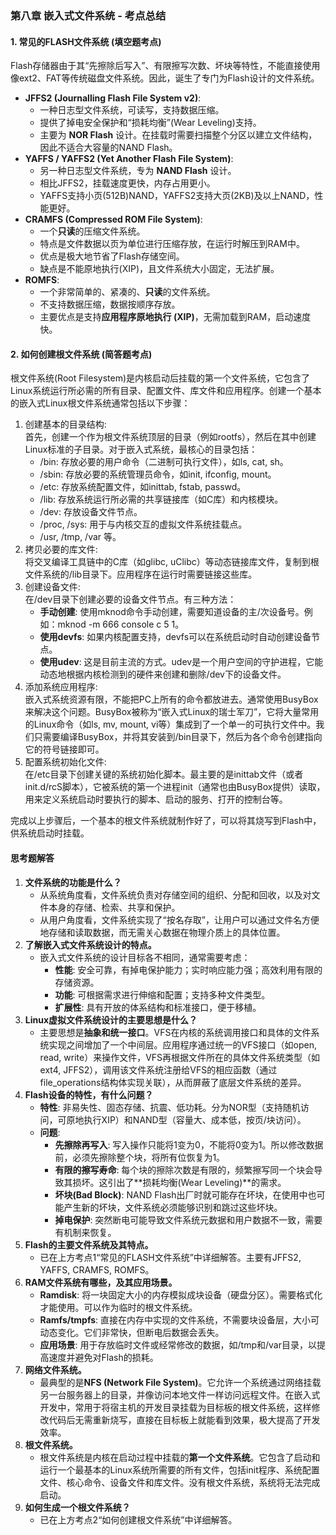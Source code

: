 ### **第八章 嵌入式文件系统 \- 考点总结**

#### **1\. 常见的FLASH文件系统 (填空题考点)**

Flash存储器由于其“先擦除后写入”、有限擦写次数、坏块等特性，不能直接使用像ext2、FAT等传统磁盘文件系统。因此，诞生了专门为Flash设计的文件系统。

* **JFFS2 (Journalling Flash File System v2)**:  
  * 一种日志型文件系统，可读写，支持数据压缩。  
  * 提供了掉电安全保护和“损耗均衡”(Wear Leveling)支持。  
  * 主要为 **NOR Flash** 设计。在挂载时需要扫描整个分区以建立文件结构，因此不适合大容量的NAND Flash。  
* **YAFFS / YAFFS2 (Yet Another Flash File System)**:  
  * 另一种日志型文件系统，专为 **NAND Flash** 设计。  
  * 相比JFFS2，挂载速度更快，内存占用更小。  
  * YAFFS支持小页(512B)NAND，YAFFS2支持大页(2KB)及以上NAND，性能更好。  
* **CRAMFS (Compressed ROM File System)**:  
  * 一个**只读**的压缩文件系统。  
  * 特点是文件数据以页为单位进行压缩存放，在运行时解压到RAM中。  
  * 优点是极大地节省了Flash存储空间。  
  * 缺点是不能原地执行(XIP)，且文件系统大小固定，无法扩展。  
* **ROMFS**:  
  * 一个非常简单的、紧凑的、**只读**的文件系统。  
  * 不支持数据压缩，数据按顺序存放。  
  * 主要优点是支持**应用程序原地执行 (XIP)**，无需加载到RAM，启动速度快。

#### **2\. 如何创建根文件系统 (简答题考点)**

根文件系统(Root Filesystem)是内核启动后挂载的第一个文件系统，它包含了Linux系统运行所必需的所有目录、配置文件、库文件和应用程序。创建一个基本的嵌入式Linux根文件系统通常包括以下步骤：

1. 创建基本的目录结构:  
   首先，创建一个作为根文件系统顶层的目录（例如rootfs），然后在其中创建Linux标准的子目录。对于嵌入式系统，最核心的目录包括：  
   * /bin: 存放必要的用户命令（二进制可执行文件），如ls, cat, sh。  
   * /sbin: 存放必要的系统管理员命令，如init, ifconfig, mount。  
   * /etc: 存放系统配置文件，如inittab, fstab, passwd。  
   * /lib: 存放系统运行所必需的共享链接库（如C库）和内核模块。  
   * /dev: 存放设备文件节点。  
   * /proc, /sys: 用于与内核交互的虚拟文件系统挂载点。  
   * /usr, /tmp, /var 等。  
2. 拷贝必要的库文件:  
   将交叉编译工具链中的C库（如glibc, uClibc）等动态链接库文件，复制到根文件系统的/lib目录下。应用程序在运行时需要链接这些库。  
3. 创建设备文件:  
   在/dev目录下创建必要的设备文件节点。有三种方法：  
   * **手动创建**: 使用mknod命令手动创建，需要知道设备的主/次设备号。例如：mknod \-m 666 console c 5 1。  
   * **使用devfs**: 如果内核配置支持，devfs可以在系统启动时自动创建设备节点。  
   * **使用udev**: 这是目前主流的方式。udev是一个用户空间的守护进程，它能动态地根据内核检测到的硬件来创建和删除/dev下的设备文件。  
4. 添加系统应用程序:  
   嵌入式系统资源有限，不能把PC上所有的命令都放进去。通常使用BusyBox来解决这个问题。BusyBox被称为“嵌入式Linux的瑞士军刀”，它将大量常用的Linux命令（如ls, mv, mount, vi等）集成到了一个单一的可执行文件中。我们只需要编译BusyBox，并将其安装到/bin目录下，然后为各个命令创建指向它的符号链接即可。  
5. 配置系统初始化文件:  
   在/etc目录下创建关键的系统初始化脚本。最主要的是inittab文件（或者init.d/rcS脚本），它被系统的第一个进程init（通常也由BusyBox提供）读取，用来定义系统启动时要执行的脚本、启动的服务、打开的控制台等。

完成以上步骤后，一个基本的根文件系统就制作好了，可以将其烧写到Flash中，供系统启动时挂载。

#### **思考题解答**

1. **文件系统的功能是什么？**  
   * 从系统角度看，文件系统负责对存储空间的组织、分配和回收，以及对文件本身的存储、检索、共享和保护。  
   * 从用户角度看，文件系统实现了“按名存取”，让用户可以通过文件名方便地存储和读取数据，而无需关心数据在物理介质上的具体位置。  
2. **了解嵌入式文件系统设计的特点。**  
   * 嵌入式文件系统的设计目标各不相同，通常需要考虑：  
     * **性能**: 安全可靠，有掉电保护能力；实时响应能力强；高效利用有限的存储资源。  
     * **功能**: 可根据需求进行伸缩和配置；支持多种文件类型。  
     * **扩展性**: 具有开放的体系结构和标准接口，便于移植。  
3. **Linux虚拟文件系统设计的主要思想是什么？**  
   * 主要思想是**抽象和统一接口**。VFS在内核的系统调用接口和具体的文件系统实现之间增加了一个中间层。应用程序通过统一的VFS接口（如open, read, write）来操作文件，VFS再根据文件所在的具体文件系统类型（如ext4, JFFS2），调用该文件系统注册给VFS的相应函数（通过file\_operations结构体实现关联），从而屏蔽了底层文件系统的差异。  
4. **Flash设备的特性，有什么问题？**  
   * **特性**: 非易失性、固态存储、抗震、低功耗。分为NOR型（支持随机访问，可原地执行XIP）和NAND型（容量大、成本低，按页/块访问）。  
   * **问题**:  
     * **先擦除再写入**: 写入操作只能将1变为0，不能将0变为1。所以修改数据前，必须先擦除整个块，将所有位恢复为1。  
     * **有限的擦写寿命**: 每个块的擦除次数是有限的，频繁擦写同一个块会导致其损坏。这引出了\*\*损耗均衡(Wear Leveling)\*\*的需求。  
     * **坏块(Bad Block)**: NAND Flash出厂时就可能存在坏块，在使用中也可能产生新的坏块，文件系统必须能够识别和跳过这些坏块。  
     * **掉电保护**: 突然断电可能导致文件系统元数据和用户数据不一致，需要有机制来恢复。  
5. **Flash的主要文件系统及其特点。**  
   * 已在上方考点1“常见的FLASH文件系统”中详细解答。主要有JFFS2, YAFFS, CRAMFS, ROMFS。  
6. **RAM文件系统有哪些，及其应用场景。**  
   * **Ramdisk**: 将一块固定大小的内存模拟成块设备（硬盘分区）。需要格式化才能使用。可以作为临时的根文件系统。  
   * **Ramfs/tmpfs**: 直接在内存中实现的文件系统，不需要块设备层，大小可动态变化。它们非常快，但断电后数据会丢失。  
   * **应用场景**: 用于存放临时文件或经常修改的数据，如/tmp和/var目录，以提高速度并避免对Flash的损耗。  
7. **网络文件系统。**  
   * 最典型的是**NFS (Network File System)**。它允许一个系统通过网络挂载另一台服务器上的目录，并像访问本地文件一样访问远程文件。在嵌入式开发中，常用于将宿主机的开发目录挂载为目标板的根文件系统，这样修改代码后无需重新烧写，直接在目标板上就能看到效果，极大提高了开发效率。  
8. **根文件系统。**  
   * 根文件系统是内核在启动过程中挂载的**第一个文件系统**。它包含了启动和运行一个最基本的Linux系统所需要的所有文件，包括init程序、系统配置文件、核心命令、设备文件和库文件。没有根文件系统，系统将无法完成启动。  
9. **如何生成一个根文件系统？**  
   * 已在上方考点2“如何创建根文件系统”中详细解答。